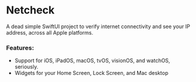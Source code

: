 # Netcheck
A dead simple SwiftUI project to verify internet connectivity and see your IP address, across all Apple platforms.

### Features:
- Support for iOS, iPadOS, macOS, tvOS, visionOS, and watchOS, seriously.
- Widgets for your Home Screen, Lock Screen, and Mac desktop
